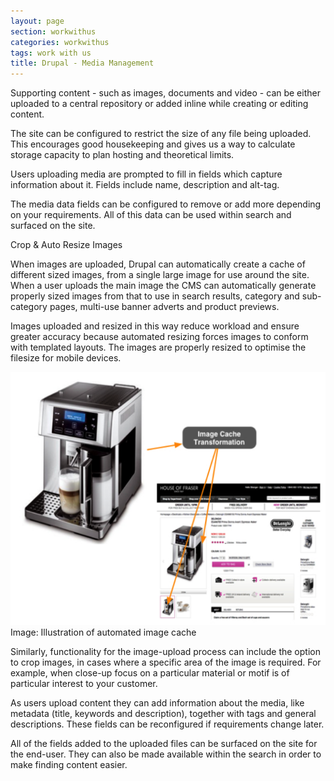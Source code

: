 ```yaml
---
layout: page
section: workwithus
categories: workwithus
tags: work with us
title: Drupal - Media Management
---
```


Supporting content - such as images, documents and video - can be either uploaded to a central repository or added inline while creating or editing content.

The site can be configured to restrict the size of any file being uploaded. This encourages good housekeeping and gives us a way to calculate storage capacity to plan hosting and theoretical limits.

Users uploading media are prompted to fill in fields which capture information about it. Fields include name, description and alt-tag.

The media data fields can be configured to remove or add more depending on your requirements. All of this data can be used within search and surfaced on the site.

Crop & Auto Resize Images

When images are uploaded, Drupal can automatically create a cache of different sized images, from a single large image for use around the site. When a user uploads the main image the CMS can automatically generate properly sized images from that to use in search results, category and sub-category pages, multi-use banner adverts and product previews.

Images uploaded and resized in this way reduce workload and ensure greater accuracy because automated resizing forces images to conform with templated layouts. The images are properly resized to optimise the filesize for mobile devices.

![image](/public/images/media-management.png)
Image: Illustration of automated image cache

Similarly, functionality for the image-upload process can include the option to crop images, in cases where a specific area of the image is required. For example, when close-up focus on a particular material or motif is of particular interest to your customer.

As users upload content they can add information about the media, like metadata (title, keywords and description), together with tags and general descriptions. These fields can be reconfigured if requirements change later.

All of the fields added to the uploaded files can be surfaced on the site for the end-user. They can also be made available within the search in order to make finding content easier.
